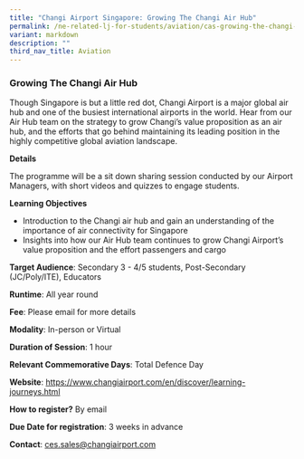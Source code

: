```yaml
---
title: "Changi Airport Singapore: Growing The Changi Air Hub"
permalink: /ne-related-lj-for-students/aviation/cas-growing-the-changi-air-hub/
variant: markdown
description: ""
third_nav_title: Aviation
---
```

### Growing The Changi Air Hub

Though Singapore is but a little red dot, Changi Airport is a major global air hub and one of the busiest international airports in the world. Hear from our Air Hub team on the strategy to grow Changi’s value proposition as an air hub, and the efforts that go behind maintaining its leading position in the highly competitive global aviation landscape.

**Details**

The programme will be a sit down sharing session conducted by our Airport Managers, with short videos and quizzes to engage students. 

**Learning Objectives**

* Introduction to the Changi air hub and gain an understanding of the importance of air connectivity for Singapore
* Insights into how our Air Hub team continues to grow Changi Airport’s value proposition and the effort passengers and cargo

**Target Audience**: Secondary 3 - 4/5 students, Post-Secondary (JC/Poly/ITE), Educators

**Runtime**: All year round

**Fee**: Please email for more details

**Modality**: In-person or Virtual

**Duration of Session**: 1 hour

**Relevant Commemorative Days**:  Total Defence Day

**Website**: https://www.changiairport.com/en/discover/learning-journeys.html

**How to register?** By email

**Due Date for registration**: 3 weeks in advance

**Contact**: ces.sales@changiairport.com